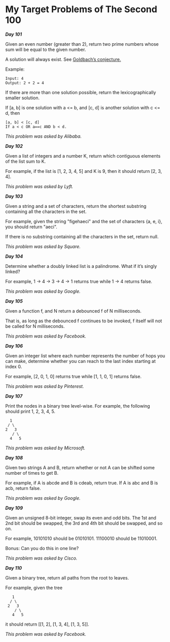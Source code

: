 # My Target Problems of The Second 100

***Day 101***

Given an even number (greater than 2), return two prime numbers whose sum will be equal to the given number.

A solution will always exist. See [Goldbach’s conjecture.](https://en.wikipedia.org/wiki/Goldbach%27s_conjecture)

Example:
```
Input: 4
Output: 2 + 2 = 4
```
If there are more than one solution possible, return the lexicographically smaller solution.

If [a, b] is one solution with a <= b, and [c, d] is another solution with c <= d, then
```
[a, b] < [c, d]
If a < c OR a==c AND b < d.
```

*This problem was asked by Alibaba.*

***Day 102***

Given a list of integers and a number K, return which contiguous elements of the list sum to K.

For example, if the list is [1, 2, 3, 4, 5] and K is 9, then it should return [2, 3, 4].

*This problem was asked by Lyft.*

***Day 103***

Given a string and a set of characters, return the shortest substring containing all the characters in the set.

For example, given the string "figehaeci" and the set of characters {a, e, i}, you should return "aeci".

If there is no substring containing all the characters in the set, return null.

*This problem was asked by Square.*

***Day 104***

Determine whether a doubly linked list is a palindrome. What if it’s singly linked?

For example, 1 -> 4 -> 3 -> 4 -> 1 returns true while 1 -> 4 returns false.

*This problem was asked by Google.*

***Day 105***

Given a function f, and N return a debounced f of N milliseconds.

That is, as long as the debounced f continues to be invoked, f itself will not be called for N milliseconds.

*This problem was asked by Facebook.*

***Day 106***

Given an integer list where each number represents the number of hops you can make, determine whether you can reach to the last index starting at index 0.

For example, [2, 0, 1, 0] returns true while [1, 1, 0, 1] returns false.

*This problem was asked by Pinterest.*

***Day 107***

Print the nodes in a binary tree level-wise. For example, the following should print 1, 2, 3, 4, 5.
```
  1
 / \
2   3
   / \
  4   5
```

*This problem was asked by Microsoft.*

***Day 108***

Given two strings A and B, return whether or not A can be shifted some number of times to get B.

For example, if A is abcde and B is cdeab, return true. If A is abc and B is acb, return false.

*This problem was asked by Google.*

***Day 109***

Given an unsigned 8-bit integer, swap its even and odd bits. The 1st and 2nd bit should be swapped, the 3rd and 4th bit should be swapped, and so on.

For example, 10101010 should be 01010101. 11100010 should be 11010001.

Bonus: Can you do this in one line?

*This problem was asked by Cisco.*

***Day 110***

Given a binary tree, return all paths from the root to leaves.

For example, given the tree
```
   1
  / \
 2   3
    / \
   4   5
```
it should return [[1, 2], [1, 3, 4], [1, 3, 5]].

*This problem was asked by Facebook.*

